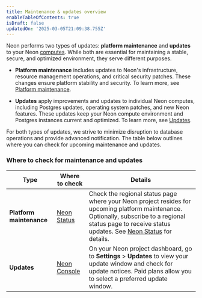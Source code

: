 ```yaml
---
title: Maintenance & updates overview
enableTableOfContents: true
isDraft: false
updatedOn: '2025-03-05T21:09:38.755Z'
---
```


Neon performs two types of updates: **platform maintenance** and **updates** to your Neon [computes](/docs/reference/glossary#compute). While both are essential for maintaining a stable, secure, and optimized environment, they serve different purposes.

- **Platform maintenance** includes updates to Neon's infrastructure, resource management operations, and critical security patches. These changes ensure platform stability and security. To learn more, see [Platform maintenance](/docs/manage/platform-maintenance).

- **Updates** apply improvements and updates to individual Neon computes, including Postgres updates, operating system patches, and new Neon features. These updates keep your Neon compute environment and Postgres instances current and optimized. To learn more, see [Updates](/docs/manage/updates).

For both types of updates, we strive to minimize disruption to database operations and provide advanced notification. The table below outlines where you can check for upcoming maintenance and updates.

### Where to check for maintenance and updates

| Type                     | Where to check                                         | Details                                                                                                                                                                                                                                |
| ------------------------ | ------------------------------------------------------ | -------------------------------------------------------------------------------------------------------------------------------------------------------------------------------------------------------------------------------------- |
| **Platform maintenance** | [Neon Status](https://neonstatus.com/)                 | Check the regional status page where your Neon project resides for upcoming platform maintenance. Optionally, subscribe to a regional status page to receive status updates. See [Neon Status](/docs/introduction/status) for details. |
| **Updates**              | [Neon Console](https://console.neon.tech/app/projects) | On your Neon project dashboard, go to **Settings** > **Updates** to view your update window and check for update notices. Paid plans allow you to select a preferred update window.                                                    |

